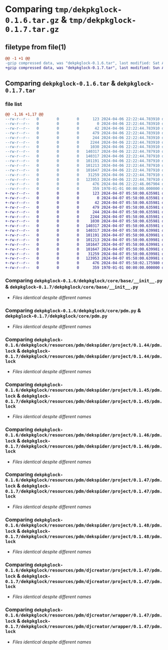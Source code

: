 # Comparing `tmp/dekpkglock-0.1.6.tar.gz` & `tmp/dekpkglock-0.1.7.tar.gz`

## filetype from file(1)

```diff
@@ -1 +1 @@
-gzip compressed data, was "dekpkglock-0.1.6.tar", last modified: Sat Apr  6 22:22:46 2024, max compression
+gzip compressed data, was "dekpkglock-0.1.7.tar", last modified: Sun Apr  7 05:58:02 2024, max compression
```

## Comparing `dekpkglock-0.1.6.tar` & `dekpkglock-0.1.7.tar`

### file list

```diff
@@ -1,16 +1,17 @@
--rw-r--r--   0        0        0      123 2024-04-06 22:22:44.783910 dekpkglock-0.1.6/README.md
--rw-r--r--   0        0        0        0 2024-04-06 22:22:44.783910 dekpkglock-0.1.6/dekpkglock/__init__.py
--rw-r--r--   0        0        0       42 2024-04-06 22:22:44.783910 dekpkglock-0.1.6/dekpkglock/click/__entry__.py
--rw-r--r--   0        0        0      479 2024-04-06 22:22:44.783910 dekpkglock-0.1.6/dekpkglock/click/__init__.py
--rw-r--r--   0        0        0      244 2024-04-06 22:22:44.783910 dekpkglock-0.1.6/dekpkglock/core/__init__.py
--rw-r--r--   0        0        0     2244 2024-04-06 22:22:44.783910 dekpkglock-0.1.6/dekpkglock/core/base/__init__.py
--rw-r--r--   0        0        0     1030 2024-04-06 22:22:44.783910 dekpkglock-0.1.6/dekpkglock/core/pdm.py
--rw-r--r--   0        0        0   140317 2024-04-06 22:22:44.787910 dekpkglock-0.1.6/dekpkglock/resources/pdm/dekspider/project/0.1.44/pdm.lock
--rw-r--r--   0        0        0   140317 2024-04-06 22:22:44.787910 dekpkglock-0.1.6/dekpkglock/resources/pdm/dekspider/project/0.1.45/pdm.lock
--rw-r--r--   0        0        0   101191 2024-04-06 22:22:44.787910 dekpkglock-0.1.6/dekpkglock/resources/pdm/dekspider/project/0.1.46/pdm.lock
--rw-r--r--   0        0        0   101213 2024-04-06 22:22:44.787910 dekpkglock-0.1.6/dekpkglock/resources/pdm/dekspider/project/0.1.47/pdm.lock
--rw-r--r--   0        0        0   101647 2024-04-06 22:22:44.787910 dekpkglock-0.1.6/dekpkglock/resources/pdm/dekspider/project/0.1.48/pdm.lock
--rw-r--r--   0        0        0    31259 2024-04-06 22:22:44.787910 dekpkglock-0.1.6/dekpkglock/resources/pdm/djcreator/project/0.1.47/pdm.lock
--rw-r--r--   0        0        0   123953 2024-04-06 22:22:44.787910 dekpkglock-0.1.6/dekpkglock/resources/pdm/djcreator/wrapper/0.1.47/pdm.lock
--rw-r--r--   0        0        0      476 2024-04-06 22:22:46.067904 dekpkglock-0.1.6/pyproject.toml
--rw-r--r--   0        0        0      359 1970-01-01 00:00:00.000000 dekpkglock-0.1.6/PKG-INFO
+-rw-r--r--   0        0        0      123 2024-04-07 05:58:00.635981 dekpkglock-0.1.7/README.md
+-rw-r--r--   0        0        0        0 2024-04-07 05:58:00.635981 dekpkglock-0.1.7/dekpkglock/__init__.py
+-rw-r--r--   0        0        0       42 2024-04-07 05:58:00.635981 dekpkglock-0.1.7/dekpkglock/click/__entry__.py
+-rw-r--r--   0        0        0      479 2024-04-07 05:58:00.635981 dekpkglock-0.1.7/dekpkglock/click/__init__.py
+-rw-r--r--   0        0        0      244 2024-04-07 05:58:00.635981 dekpkglock-0.1.7/dekpkglock/core/__init__.py
+-rw-r--r--   0        0        0     2244 2024-04-07 05:58:00.635981 dekpkglock-0.1.7/dekpkglock/core/base/__init__.py
+-rw-r--r--   0        0        0     1030 2024-04-07 05:58:00.635981 dekpkglock-0.1.7/dekpkglock/core/pdm.py
+-rw-r--r--   0        0        0   140317 2024-04-07 05:58:00.635981 dekpkglock-0.1.7/dekpkglock/resources/pdm/dekspider/project/0.1.44/pdm.lock
+-rw-r--r--   0        0        0   140317 2024-04-07 05:58:00.639981 dekpkglock-0.1.7/dekpkglock/resources/pdm/dekspider/project/0.1.45/pdm.lock
+-rw-r--r--   0        0        0   101191 2024-04-07 05:58:00.639981 dekpkglock-0.1.7/dekpkglock/resources/pdm/dekspider/project/0.1.46/pdm.lock
+-rw-r--r--   0        0        0   101213 2024-04-07 05:58:00.639981 dekpkglock-0.1.7/dekpkglock/resources/pdm/dekspider/project/0.1.47/pdm.lock
+-rw-r--r--   0        0        0   101647 2024-04-07 05:58:00.639981 dekpkglock-0.1.7/dekpkglock/resources/pdm/dekspider/project/0.1.48/pdm.lock
+-rw-r--r--   0        0        0   101647 2024-04-07 05:58:00.639981 dekpkglock-0.1.7/dekpkglock/resources/pdm/dekspider/project/0.1.49/pdm.lock
+-rw-r--r--   0        0        0    31259 2024-04-07 05:58:00.639981 dekpkglock-0.1.7/dekpkglock/resources/pdm/djcreator/project/0.1.47/pdm.lock
+-rw-r--r--   0        0        0   123953 2024-04-07 05:58:00.639981 dekpkglock-0.1.7/dekpkglock/resources/pdm/djcreator/wrapper/0.1.47/pdm.lock
+-rw-r--r--   0        0        0      476 2024-04-07 05:58:02.175980 dekpkglock-0.1.7/pyproject.toml
+-rw-r--r--   0        0        0      359 1970-01-01 00:00:00.000000 dekpkglock-0.1.7/PKG-INFO
```

### Comparing `dekpkglock-0.1.6/dekpkglock/core/base/__init__.py` & `dekpkglock-0.1.7/dekpkglock/core/base/__init__.py`

 * *Files identical despite different names*

### Comparing `dekpkglock-0.1.6/dekpkglock/core/pdm.py` & `dekpkglock-0.1.7/dekpkglock/core/pdm.py`

 * *Files identical despite different names*

### Comparing `dekpkglock-0.1.6/dekpkglock/resources/pdm/dekspider/project/0.1.44/pdm.lock` & `dekpkglock-0.1.7/dekpkglock/resources/pdm/dekspider/project/0.1.44/pdm.lock`

 * *Files identical despite different names*

### Comparing `dekpkglock-0.1.6/dekpkglock/resources/pdm/dekspider/project/0.1.45/pdm.lock` & `dekpkglock-0.1.7/dekpkglock/resources/pdm/dekspider/project/0.1.45/pdm.lock`

 * *Files identical despite different names*

### Comparing `dekpkglock-0.1.6/dekpkglock/resources/pdm/dekspider/project/0.1.46/pdm.lock` & `dekpkglock-0.1.7/dekpkglock/resources/pdm/dekspider/project/0.1.46/pdm.lock`

 * *Files identical despite different names*

### Comparing `dekpkglock-0.1.6/dekpkglock/resources/pdm/dekspider/project/0.1.47/pdm.lock` & `dekpkglock-0.1.7/dekpkglock/resources/pdm/dekspider/project/0.1.47/pdm.lock`

 * *Files identical despite different names*

### Comparing `dekpkglock-0.1.6/dekpkglock/resources/pdm/dekspider/project/0.1.48/pdm.lock` & `dekpkglock-0.1.7/dekpkglock/resources/pdm/dekspider/project/0.1.48/pdm.lock`

 * *Files identical despite different names*

### Comparing `dekpkglock-0.1.6/dekpkglock/resources/pdm/djcreator/project/0.1.47/pdm.lock` & `dekpkglock-0.1.7/dekpkglock/resources/pdm/djcreator/project/0.1.47/pdm.lock`

 * *Files identical despite different names*

### Comparing `dekpkglock-0.1.6/dekpkglock/resources/pdm/djcreator/wrapper/0.1.47/pdm.lock` & `dekpkglock-0.1.7/dekpkglock/resources/pdm/djcreator/wrapper/0.1.47/pdm.lock`

 * *Files identical despite different names*


